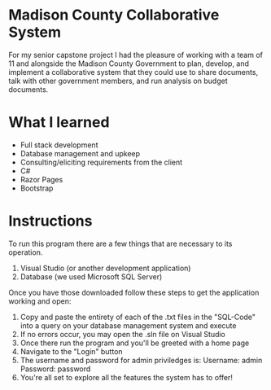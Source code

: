 # Madison County Collaborative System

For my senior capstone project I had the pleasure of working with a team of 11 and alongside the Madison County Government to plan, develop, and implement a collaborative system that they could use to share documents, talk with other government members, and run analysis on budget documents.

# What I learned
- Full stack development
- Database management and upkeep
- Consulting/eliciting requirements from the client
- C#
- Razor Pages
- Bootstrap

# Instructions
To run this program there are a few things that are necessary to its operation.
1. Visual Studio (or another development application)
2. Database (we used Microsoft SQL Server)

Once you have those downloaded follow these steps to get the application working and open:
1. Copy and paste the entirety of each of the .txt files in the "SQL-Code" into a query on your database management system and execute
2. If no errors occur, you may open the .sln file on Visual Studio
3. Once there run the program and you'll be greeted with a home page
4. Navigate to the "Login" button
5. The username and password for admin priviledges is:
   Username: admin
   Password: password
6. You're all set to explore all the features the system has to offer!
  

